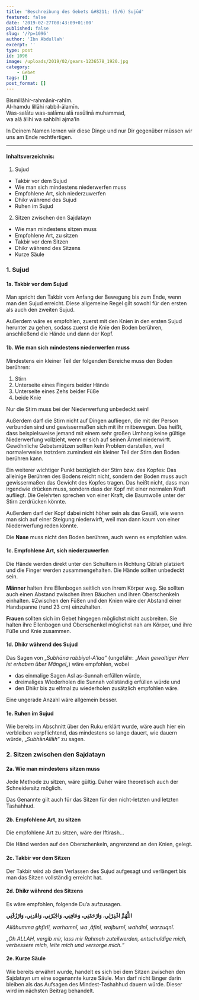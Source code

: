```yaml
---
title: 'Beschreibung des Gebets &#8211; (5/6) Sujūd'
featured: false
date: '2019-02-27T08:43:09+01:00'
published: false
slug: '/?p=1096'
author: 'Ibn Abdullah'
excerpt: ''
type: post
id: 1096
image: /uploads/2019/02/gears-1236578_1920.jpg
category:
    - Gebet
tags: []
post_format: []
---
```

Bismillāhir-rahmānir-rahīm.  
Al-hamdu lillāhi rabbil-ālamīn.  
Was-salātu was-salāmu alā rasūlinā muhammad,  
wa alā ālihi wa sahbihi ajma’īn

In Deinem Namen lernen wir diese Dinge und nur Dir gegenüber müssen wir uns am Ende rechtfertigen.

- - - - - -

#### Inhaltsverzeichnis:

1. Sujud
  - Takbir vor dem Sujud
  - Wie man sich mindestens niederwerfen muss
  - Empfohlene Art, sich niederzuwerfen
  - Dhikr während des Sujud
  - Ruhen im Sujud
2. Sitzen zwischen den Sajdatayn
  - Wie man mindestens sitzen muss
  - Empfohlene Art, zu sitzen
  - Takbir vor dem Sitzen
  - Dhikr während des Sitzens
  - Kurze Säule

### 1. Sujud

#### 1a. Takbir vor dem Sujud

Man spricht den Takbir vom Anfang der Bewegung bis zum Ende, wenn man den Sujud erreicht. Diese allgemeine Regel gilt sowohl für den ersten als auch den zweiten Sujud.

Außerdem wäre es empfohlen, zuerst mit den Knien in den ersten Sujud herunter zu gehen, sodass zuerst die Knie den Boden berühren, anschließend die Hände und dann der Kopf.

#### 1b. **Wie man sich mindestens niederwerfen muss**

Mindestens ein kleiner Teil der folgenden Bereiche muss den Boden berühren:

1. Stirn
2. Unterseite eines Fingers beider Hände
3. Unterseite eines Zehs beider Füße
4. beide Knie

Nur die Stirn muss bei der Niederwerfung unbedeckt sein!

Außerdem darf die Stirn nicht auf Dingen aufliegen, die mit der Person verbunden sind und gewissermaßen sich mit ihr mitbewegen. Das heißt, dass beispielsweise jemand mit einem sehr großen Umhang keine gültige Niederwerfung vollzieht, wenn er sich auf seinen Ärmel niederwirft. Gewöhnliche Gebetsmützen sollten kein Problem darstellen, weil normalerweise trotzdem zumindest ein kleiner Teil der Stirn den Boden berühren kann.

Ein weiterer wichtiger Punkt bezüglich der Stirn bzw. des Kopfes: Das alleinige Berühren des Bodens reicht nicht, sondern der Boden muss auch gewissermaßen das Gewicht des Kopfes tragen. Das heißt nicht, dass man irgendwie drücken muss, sondern dass der Kopf mit einer normalen Kraft aufliegt. Die Gelehrten sprechen von einer Kraft, die Baumwolle unter der Stirn zerdrücken könnte.

Außerdem darf der Kopf dabei nicht höher sein als das Gesäß, wie wenn man sich auf einer Steigung niederwirft, weil man dann kaum von einer Niederwerfung reden könnte.

Die **Nase** muss nicht den Boden berühren, auch wenn es empfohlen wäre.

#### 1c. **Empfohlene Art, sich niederzuwerfen**

Die Hände werden direkt unter den Schultern in Richtung Qiblah platziert und die Finger werden zusammengehalten. Die Hände sollten unbedeckt sein.

**Männer** halten ihre Ellenbogen seitlich von ihrem Körper weg. Sie sollten auch einen Abstand zwischen ihren Bäuchen und ihren Oberschenkeln einhalten. #Zwischen den Füßen und den Knien wäre der Abstand einer Handspanne (rund 23 cm) einzuhalten.

**Frauen** sollten sich im Gebet hingegen möglichst nicht ausbreiten. Sie halten ihre Ellenbogen und Oberschenkel möglichst nah am Körper, und ihre Füße und Knie zusammen.

#### 1d. Dhikr während des Sujud

Das Sagen von „*Subhāna rabbiyal-A’laa*“ (ungefähr: „*Mein gewaltiger Herr ist erhaben über Mängel*„) wäre empfohlen, wobei

- das einmalige Sagen Asl as-Sunnah erfüllen würde,
- dreimaliges Wiederholen die Sunnah vollständig erfüllen würde und
- den Dhikr bis zu elfmal zu wiederholen zusätzlich empfohlen wäre.

Eine ungerade Anzahl wäre allgemein besser.

#### 1e. Ruhen im Sujud

Wie bereits im Abschnitt über den Ruku erklärt wurde, wäre auch hier ein verbleiben verpflichtend, das mindestens so lange dauert, wie dauern würde, „*Subh*ā*nAll*ā*h*“ zu sagen.

### 2. Sitzen zwischen den Sajdatayn

#### 2a. Wie man mindestens sitzen muss

Jede Methode zu sitzen, wäre gültig. Daher wäre theoretisch auch der Schneidersitz möglich.

Das Genannte gilt auch für das Sitzen für den nicht-letzten und letzten Tashahhud.

#### 2b. Empfohlene Art, zu sitzen

Die empfohlene Art zu sitzen, wäre der Iftirash…

Die Händ werden auf den Oberschenkeln, angrenzend an den Knien, gelegt.

#### 2c. Takbir vor dem Sitzen

Der Takbir wird ab dem Verlassen des Sujud aufgesagt und verlängert bis man das Sitzen vollständig erreicht hat.

#### 2d. Dhikr während des Sitzens

Es wäre empfohlen, folgende Du’a aufzusagen.

**اللَّهُمَّ اغْفِرْلِي، وَارْحَمْنِي، وَعَافِنِي، وَاجْبُرْنِي، وَاهْدِنِي، وَارْزُقْنِي**

*Allāhumma ghfirlī, warhamnī, wa ‚āfinī, wajburnī, wahdinī, warzuqnī.*

*„Oh ALLAH, vergib mir, lass mir Rahmah zuteilwerden, entschuldige mich, verbessere mich, leite mich und versorge mich.“*

#### 2e. Kurze Säule

Wie bereits erwähnt wurde, handelt es sich bei dem Sitzen zwischen den Sajdatayn um eine sogenannte kurze Säule. Man darf nicht länger darin bleiben als das Aufsagen des Mindest-Tashahhud dauern würde. Dieser wird im nächsten Beitrag behandelt.